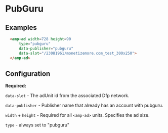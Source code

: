 <!---
Copyright 2016 The AMP HTML Authors. All Rights Reserved.

Licensed under the Apache License, Version 2.0 (the "License");
you may not use this file except in compliance with the License.
You may obtain a copy of the License at

      http://www.apache.org/licenses/LICENSE-2.0

Unless required by applicable law or agreed to in writing, software
distributed under the License is distributed on an "AS-IS" BASIS,
WITHOUT WARRANTIES OR CONDITIONS OF ANY KIND, either express or implied.
See the License for the specific language governing permissions and
limitations under the License.
-->

# PubGuru

## Examples

```html
  <amp-ad width=728 height=90
      type="pubguru"
      data-publisher="pubguru"
      data-slot="/23081961/monetizemore.com_test_300x250">
  </amp-ad>
```

## Configuration

__Required:__

`data-slot` - The adUnit id from the associated Dfp network.

`data-publisher` - Publisher name that already has an account with pubguru.

`width` + `height` - Required for all `<amp-ad>` units. Specifies the ad size.

`type` - always set to "pubguru"
